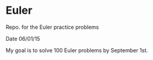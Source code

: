 # Euler
Repo. for the Euler practice problems

Date 06/01/15

My goal is to solve 100 Euler problems by September 1st.
